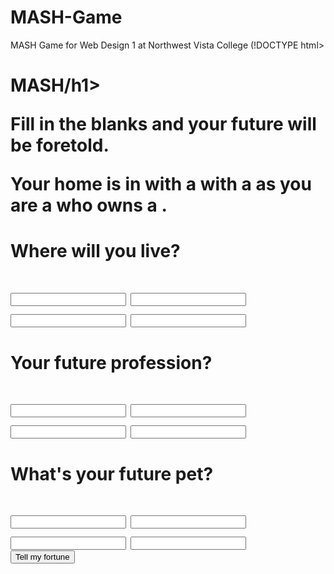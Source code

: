 # MASH-Game
MASH Game for Web Design 1 at Northwest Vista College
(!DOCTYPE html>
<html>
  <!--HEAD SECTION STARTS -->
  <head>
    <meta charset="utf-8">
    <meta name ="viewport" content="width=device-width, initial-scale=1, minimum-scale=0.5, maximum-scale=0.5, minimal-ui">
    <title>MASH</title>
    <link href="" rel="stylesheet">
    <link href="" rel="stylesheet">
  </head>
  <!--HEAD SECTION ENDS -->
  
  <!-- BODY SECTION STARTS -->
  <body>
    <h1>MASH/h1>
      <p class="description">Fill in the blanks and your future will be foretold.</p>
      <form action="" method="post" id="mash>
                                        <div id="answers" class="hide">
                                                                      <p>Your home is in <span id="answer_1"></span> with a <span> with a <span id ="answer3"></span> as you are a <span id="answer_2"></span> who owns a <span id ="home"></span>.
                                                                      <div>
                                                                      <div class ="bucket">
                                                                                          <div class ="choice-bucket">
                                                                                                                     <h4 class="highlight">Where will you live?</h4>
                                                                                                         <input name="answer_1[]">
          <input name="answer_1[]">
          <input name="answer_1[]">
          <input name="answer_1[]">
        </div>
        <div class="choice-bucket">
          <h4 class="highlight">Your future profession?</h4>
          <input name="answer_2[]">
          <input name="answer_2[]">
          <input name="answer_2[]">
          <input name="answer_2[]">
        </div>
        <div class="choice-bucket">
          <h4 class="highlight">What's your future pet?</h4>
          <input name="answer_3[]">
          <input name="answer_3[]">
          <input name="answer_3[]">
          <input name="answer_3[]">
        </div>
      </div>
      <button type="submit" class="button-submit">Tell my fortune</button>
    </form>  
    <script src=""></script>
  </body>
  <!-- BODY SECTION ENDS -->
  <!-- 2021 New Course -->

</html>
                                                                                                                                         
